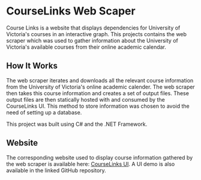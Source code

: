 # CourseLinks Web Scaper

Course Links is a website that displays dependencies for University of Victoria's courses in an interactive graph. This projects contains the web scraper which was used to gather information about the University of Victoria's available courses from their online academic calendar.

## How It Works

The web scraper iterates and downloads all the relevant course information from the University of Victoria's online academic calender. The web scraper then takes this course information and creates a set of output files. These output files are then statically hosted with and consumed by the CourseLinks UI. This method to store information was chosen to avoid the need of setting up a database.

This project was built using C# and the .NET Framework. 

## Website 
The corresponding website used to display course information gathered by the web scraper is available here: [CourseLinks UI](https://github.com/kgorgi/CourseLinks-UI). A UI demo is also available in the linked GitHub repository. 
